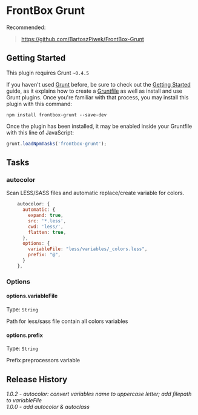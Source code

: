 # FrontBox Grunt

Recommended:

> https://github.com/BartoszPiwek/FrontBox-Grunt

## Getting Started
This plugin requires Grunt `~0.4.5`

If you haven't used [Grunt](http://gruntjs.com/) before, be sure to check out the [Getting Started](http://gruntjs.com/getting-started) guide, as it explains how to create a [Gruntfile](http://gruntjs.com/sample-gruntfile) as well as install and use Grunt plugins. Once you're familiar with that process, you may install this plugin with this command:

```shell
npm install frontbox-grunt --save-dev
```

Once the plugin has been installed, it may be enabled inside your Gruntfile with this line of JavaScript:

```js
grunt.loadNpmTasks('frontbox-grunt');
```

## Tasks

### autocolor
Scan LESS/SASS files and automatic replace/create variable for colors.

```js
    autocolor: {
      automatic: {
        expand: true,
        src: '*.less',
        cwd: 'less/',
        flatten: true,
      },
      options: {
        variableFile: "less/variables/_colors.less",
        prefix: "@",
      }
    },
```

### Options

#### options.variableFile
Type: `String`

Path for less/sass file contain all colors variables

#### options.prefix
Type: `String`

Prefix preprocessors variable

## Release History
_1.0.2 - autocolor: convert variables name to uppercase letter; add filepath to variableFile_
<br>
_1.0.0 - add autocolor & autoclass_
